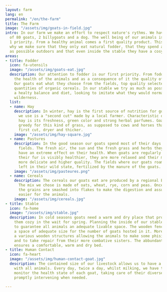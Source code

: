 ```yaml
---
layout: farm
lang: en
permalink: "/en/the-farm"
title: The Farm
image: "/assets/img/goats-in-field.jpg"
intro: In our farm we make an effort to respect nature's rythms. We have a livestock
  of 80 goats, 2 billygoats and a dog. The well being of our animals is our number
  1 priority. From a healthy animal comes a first quality product. This is the reason
  why we make sure that they only eat natural fodder, that they spend as much time
  as possible outdoors and that even inside the stable they have a cosy space.
areas:
- title: Fodder
  icon: fa-utensils
  image: "/assets/img/goats-eat.jpg"
  description: Our attention to fodder is our first priority. From fodder depends
    the health of the animals and as a consequence of it the quality of the milk.
    Our goats eat what they choose from the fields, top quality selected hay and small
    quantities of organic cereals. In our stable we try as much as possible to mantain
    a healty balance and diet, looking to imitate what they would normally eat in
    wilderness.
  list:
  - name: Hay
    description: In winter, hay is the first source of nutrition for goats. The hay
      we use is a "second cut" made by a local farmer. Characteristic of second cut
      hay is its freshness, green color and strong herbal parfumes. Goats are extremely
      greedy for this kind of grass, as supposed to cows and horses that prefer the
      first cut, dryer and thicker.
    image: "/assets/img/hay-square.jpg"
  - name: Pastures
    description: In the good season our goats spend most of their days in the open
      fields. The fresh air, the sun and the fresh grass and herbs they find around
      have an extreme effect on their health. When goats are regularly in the fields
      their fur is visibly healthier, they are more relaxed and their milk is of a
      more delicate and higher quality. The fields where our goats roam around are
      left in their wild state, fertilized by the manure of the goats.
    image: "/assets/img/pasteures.png"
  - name: Cereals
    description: The cereals our goats eat are produced by a regional Bio Land farm.
      The mix we chose is made of oats, wheat, rye, corn and peas. Once harvested,
      the grains are smashed into flakes to make the digestion and assumption of nutritives
      easier for the animals.
    image: "/assets/img/cereals.jpg"
- title: Stable
  icon: fa-home
  image: "/assets/img/stable.jpg"
  description: In cold seasons goats need a warm and dry place that protects and keeps
    them cozy in the wait for spring. Planning the inside of our stable we made sure
    to guarantee all animals an adequate livable space. The wooden fences delimit
    a space of adequate size for the number of goats hosted in it. Moreover, we build
    a various wooden structures allowing the animals to make some phisical excercise
    and to take repair from their more combative sisters. The abbundant use of straw
    ensures a comfortable, warm and dry bed.
- title: Human Contact
  icon: fa-heart
  image: "/assets/img/human-contact-goat.jpg"
  description: The contained size of our livestock allows us to have a direct contact
    with all animals. Every day, twice a day, whilst milking, we have the chance to
    monitor the health state of each goat, taking care of their diverse needs and
    promptly intervening when needed.

---
```


